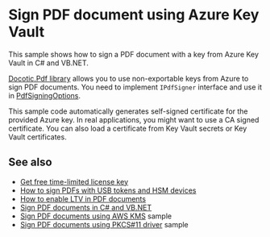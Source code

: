 # Sign PDF document using Azure Key Vault
This sample shows how to sign a PDF document with a key from Azure Key Vault in C# and VB.NET.

[Docotic.Pdf library](https://bitmiracle.com/pdf-library/) allows you to use non-exportable keys
from Azure to sign PDF documents. You need to implement `IPdfSigner` interface and use it in
[PdfSigningOptions](https://api.docotic.com/pdfsigningoptions).

This sample code automatically generates self-signed certificate for the provided Azure key.
In real applications, you might want to use a CA signed certificate. You can also load a certificate
from Key Vault secrets or Key Vault certificates.

## See also
* [Get free time-limited license key](https://bitmiracle.com/pdf-library/download)
* [How to sign PDFs with USB tokens and HSM devices](https://bitmiracle.com/pdf-library/signatures/external-signing)
* [How to enable LTV in PDF documents](https://bitmiracle.com/pdf-library/signatures/ltv)
* [Sign PDF documents in C# and VB.NET](https://bitmiracle.com/pdf-library/signatures/sign)
* [Sign PDF documents using AWS KMS](/Samples/Digital%20signatures/SignWithAwsKms) sample
* [Sign PDF documents using PKCS#11 driver](/Samples/Digital%20signatures/SignWithPkcs11) sample